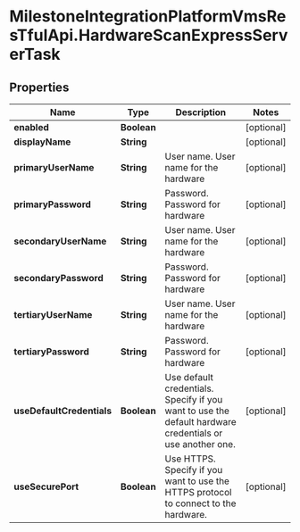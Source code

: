 # MilestoneIntegrationPlatformVmsResTfulApi.HardwareScanExpressServerTask

## Properties
Name | Type | Description | Notes
------------ | ------------- | ------------- | -------------
**enabled** | **Boolean** |  | [optional] 
**displayName** | **String** |  | [optional] 
**primaryUserName** | **String** | User name. User name for the hardware | [optional] 
**primaryPassword** | **String** | Password. Password for hardware | [optional] 
**secondaryUserName** | **String** | User name. User name for the hardware | [optional] 
**secondaryPassword** | **String** | Password. Password for hardware | [optional] 
**tertiaryUserName** | **String** | User name. User name for the hardware | [optional] 
**tertiaryPassword** | **String** | Password. Password for hardware | [optional] 
**useDefaultCredentials** | **Boolean** | Use default credentials. Specify if you want to use the default hardware credentials or use another one. | [optional] 
**useSecurePort** | **Boolean** | Use HTTPS. Specify if you want to use the HTTPS protocol to connect to the hardware. | [optional] 
